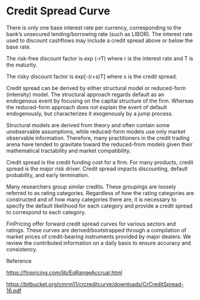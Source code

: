 # Credit Spread Curve

There is only one base interest rate per currency, corresponding to the bank’s unsecured lending/borrowing rate (such as LIBOR). The interest rate used to discount cashflows may include a credit spread above or below the base rate.

The risk-free discount factor is exp (-rT) where r is the interest rate and T is the maturity.

The risky discount factor is exp[-(r+s)T] where s is the credit spread.

Credit spread can be derived by either structural model or reduced-form (intensity) model. The structural approach regards default as an endogenous event by focusing on the capital structure of the firm. Whereas the reduced-form approach does not explain the event of default endogenously, but characterizes it exogenously by a jump process.

Structural models are derived from theory and often contain some unobservable assumptions, while reduced-form models use only market observable information. Therefore, many practitioners in the credit trading arena have tended to gravitate toward the reduced-from models given their mathematical tractability and market compatibility. 

Credit spread is the credit funding cost for a firm. For many products, credit spread is the major risk driver. Credit spread impacts discounting, default probability, and early termination.

Many researchers group similar credits. These groupings are loosely referred to as rating categories. Regardless of how the rating categories are constructed and of how many categories there are, it is necessary to specify the default likelihood for each category and provide a credit spread to correspond to each category.

FinPricing offer forward credit spread curves for various sectors and ratings. These curves are derived/bootstrapped through a compilation of market prices of credit-bearing instruments provided by major dealers.  We review the contributed information on a daily basis to ensure accuracy and consistency.



Reference

https://finpricing.com/lib/EqRangeAccrual.html

https://bitbucket.org/cmrm11/crcreditcurve/downloads/CrCreditSpread-16.pdf
